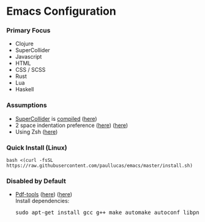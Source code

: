 # Emacs Configuration
### Primary Focus
- Clojure
- SuperCollider
- Javascript
- HTML
- CSS / SCSS
- Rust
- Lua
- Haskell

### Assumptions
- <a href="https://github.com/supercollider/supercollider/">SuperCollider</a> is <a href="http://paullucas.github.io/2016/Supercollider-on-Ubuntu-16.04.html">compiled</a>  (<a href="https://github.com/paullucas/emacs/blob/master/init.el#L120">here</a>)
- 2 space indentation preference (<a href="https://github.com/paullucas/emacs/blob/master/init.el#L175">here</a>) (<a href="https://github.com/paullucas/emacs/blob/master/init.el#L181">here</a>)
- Using Zsh (<a href="https://github.com/paullucas/emacs/blob/master/init.el#L105">here</a>)

### Quick Install (Linux)
```bash <(curl -fsSL https://raw.githubusercontent.com/paullucas/emacs/master/install.sh)```

### Disabled by Default
- <a href="https://github.com/politza/pdf-tools">Pdf-tools</a> (<a href="https://github.com/paullucas/emacs/blob/master/init.el#L90">here</a>) (<a href="https://github.com/paullucas/emacs/blob/master/init.el#L233">here</a>)<br>
  Install dependencies:
    <pre>sudo apt-get install gcc g++ make automake autoconf libpng-dev libz-dev libpoppler-glib-dev libpoppler-private-dev</pre>
